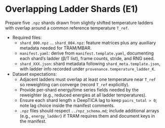 # Overlapping Ladder Shards (E1)

Prepare five `.npz` shards drawn from slightly shifted temperature ladders with overlap around a common reference temperature `T_ref`.

- Required files:
  - `shard_000.npz` … `shard_004.npz`: feature matrices plus any auxiliary metadata needed for TRAM/MBAR.
  - `manifest.yaml`: derive from `manifest.template.yaml`, documenting each shard’s ladder (β/T list), frame counts, stride, and RNG seed.
  - `shard_XXX.json`: shard metadata following `shard_meta.template.json`, with ladder info recorded under `provenance.temperature_ladder_K`.
- Dataset expectations:
  - Adjacent ladders must overlap at least one temperature near `T_ref` so reweighting can converge (record `T_ref` explicitly).
  - Provide per-shard energy/time series fields needed by the reweighter (e.g., reduced energies at all ladder temperatures).
  - Ensure each shard length ≥ DeepTICA lag to keep `pairs_total > 0`; note lag choice inside the manifest comments.
  - `.npz` files should respect `../npz_schema.md`; include additional arrays (e.g., `energy_ladder`) if TRAM requires them and document keys in the manifest.
